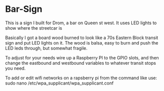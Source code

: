 # Bar-Sign
This is a sign I built for Drom, a bar on Queen st west.  It uses LED lights to show where the streetcar is

Basically I got a board wood burned to look like a 70s Eastern Block transit sign and put LED lights on it.  The wood is balsa, easy to burn and push the LED leds through, but somewhat fragile.

To adjust for your needs wire up a Raspberry PI to the GPIO slots, and then change the eastbound and westbound variables to whatever transit stops you need.

To add or edit wifi networks on a rapsberry pi from the command like use:
sudo nano /etc/wpa_supplicant/wpa_supplicant.conf
